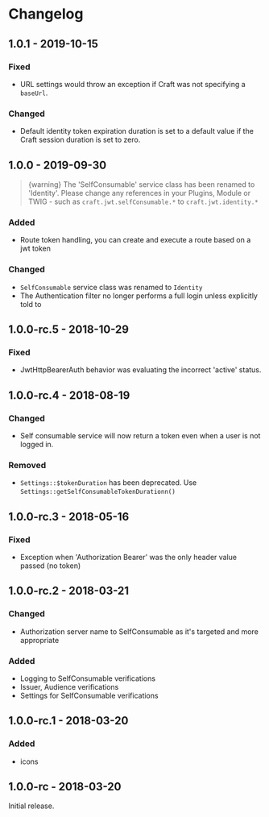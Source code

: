 Changelog
=========

## 1.0.1 - 2019-10-15
### Fixed
- URL settings would throw an exception if Craft was not specifying a `baseUrl`.

### Changed
- Default identity token expiration duration is set to a default value if the Craft session duration is set to zero.

## 1.0.0 - 2019-09-30
> {warning} The 'SelfConsumable' service class has been renamed to 'Identity'.  Please change any references in your Plugins, Module or TWIG - such as `craft.jwt.selfConsumable.*` to `craft.jwt.identity.*`

### Added
- Route token handling, you can create and execute a route based on a jwt token

### Changed
- `SelfConsumable` service class was renamed to `Identity`
- The Authentication filter no longer performs a full login unless explicitly told to

## 1.0.0-rc.5 - 2018-10-29
### Fixed
- JwtHttpBearerAuth behavior was evaluating the incorrect 'active' status.

## 1.0.0-rc.4 - 2018-08-19
### Changed
- Self consumable service will now return a token even when a user is not logged in.

### Removed
- `Settings::$tokenDuration` has been deprecated.  Use `Settings::getSelfConsumableTokenDurationn()`

## 1.0.0-rc.3 - 2018-05-16
### Fixed
- Exception when 'Authorization Bearer' was the only header value passed (no token)

## 1.0.0-rc.2 - 2018-03-21
### Changed
- Authorization server name to SelfConsumable as it's targeted and more appropriate

### Added
- Logging to SelfConsumable verifications
- Issuer, Audience verifications
- Settings for SelfConsumable verifications

## 1.0.0-rc.1 - 2018-03-20
### Added
- icons

## 1.0.0-rc - 2018-03-20
Initial release.
